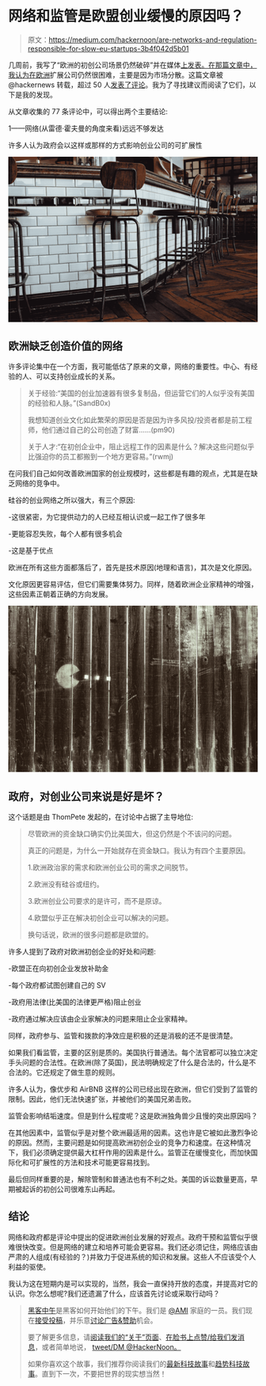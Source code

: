 # 网络和监管是欧盟创业缓慢的原因吗？

> 原文：<https://medium.com/hackernoon/are-networks-and-regulation-responsible-for-slow-eu-startups-3b4f042d5b01>

几周前，我写了“欧洲的初创公司场景仍然破碎”并在媒体[上发表。在那篇文章中，我认为在](/@faloppad/the-european-startup-scene-is-still-broken-f56be481993d#.4km5tkbvg)[欧洲](https://hackernoon.com/tagged/europe)扩展公司仍然很困难，主要是因为市场分散。这篇文章被@hackernews 转载，超过 50 人[发表了评论](https://news.ycombinator.com/item?id=10562427)。我为了寻找建议而阅读了它们，以下是我的发现。

从文章收集的 77 条评论中，可以得出两个主要结论:

1——网络(从雷德·霍夫曼的角度来看)远远不够发达

许多人认为政府会以这样或那样的方式影响创业公司的可扩展性

![](img/8e4ae5dd07c947bff14d9aa1a4274bbe.png)

## **欧洲缺乏创造价值的网络**

许多评论集中在一个方面，我可能低估了原来的文章，网络的重要性。中心、有经验的人、可以支持创业成长的关系。

> 关于经验:“美国的创业加速器有很多复制品，但运营它们的人似乎没有美国的经验和人脉。”(SandB0x)
> 
> 我想知道创业文化如此繁荣的原因是否是因为许多风投/投资者都是前工程师，他们通过自己的公司创造了财富……(pm90)
> 
> 关于人才:“在初创企业中，阻止远程工作的因素是什么？解决这些问题似乎比强迫你的员工都搬到一个地方更容易。”(rwmj)

在问我们自己如何改善欧洲国家的创业规模时，这些都是有趣的观点，尤其是在缺乏网络的竞争中。

硅谷的创业网络之所以强大，有三个原因:

-这很紧密，为它提供动力的人已经互相认识或一起工作了很多年

-更能容忍失败，每个人都有很多机会

-这是基于优点

欧洲在所有这些方面都落后了，首先是技术原因(地理和语言)，其次是文化原因。

文化原因更容易评估，但它们需要集体努力。同样，随着欧洲企业家精神的增强，这些因素正朝着正确的方向发展。

![](img/7efe150378098641b5fbd553659505db.png)

## **政府，对创业公司来说是好是坏？**

这个话题是由 ThomPete 发起的，在讨论中占据了主导地位:

> 尽管欧洲的资金缺口确实仍比美国大，但这仍然是个不该问的问题。
> 
> 真正的问题是，为什么一开始就存在资金缺口。我认为有四个主要原因。
> 
> 1.欧洲政治家的需求和欧洲创业公司的需求之间脱节。
> 
> 2.欧洲没有硅谷或纽约。
> 
> 3.欧洲创业公司要求的是许可，而不是原谅。
> 
> 4.欧盟似乎正在解决初创企业可以解决的问题。
> 
> 换句话说，欧洲的很多问题都是欧盟的。

许多人提到了政府对欧洲初创企业的好处和问题:

-欧盟正在向初创企业发放补助金

-每个政府都试图创建自己的 SV

-政府用法律(比美国的法律更严格)阻止创业

-政府通过解决应该由企业家解决的问题来阻止企业家精神。

同样，政府参与、监管和拨款的净效应是积极的还是消极的还不是很清楚。

如果我们看监管，主要的区别是质的。美国执行普通法。每个法官都可以独立决定手头问题的合法性。在欧洲(除了英国)，民法明确规定了什么是合法的，什么是不合法的。它还规定了做生意的规则。

许多人认为，像优步和 AirBNB 这样的公司已经出现在欧洲，但它们受到了监管的限制。因此，他们无法快速扩张，并被他们的美国兄弟击败。

监管会影响结垢速度。但是到什么程度呢？这是欧洲独角兽少且慢的突出原因吗？

在其他因素中，监管似乎是对整个欧洲最适用的因素。这也许是它被如此激烈争论的原因。然而，主要问题是如何提高欧洲初创企业的竞争力和速度。在这种情况下，我们必须确定提供最大杠杆作用的因素是什么。监管正在缓慢变化，而加快国际化和可扩展性的方法和技术可能更容易找到。

最后但同样重要的是，解除管制和普通法也有不利之处。美国的诉讼数量更高，早期被起诉的初创公司很难东山再起。

## **结论**

网络和政府都是评论中提出的促进欧洲创业发展的好观点。政府干预和监管似乎很难很快改变。但是网络的建立和培养可能会更容易。我们还必须记住，网络应该由严肃的人组成(有经验的？)并致力于促进系统的知识和发展。这些人不应该受个人利益的驱使。

我认为这在短期内是可以实现的，当然，我会一直保持开放的态度，并提高对它的认识。你怎么想呢?我们还遗漏了什么，应该首先讨论或采取行动吗？

> [黑客中午](http://bit.ly/Hackernoon)是黑客如何开始他们的下午。我们是 [@AMI](http://bit.ly/atAMIatAMI) 家庭的一员。我们现在[接受投稿](http://bit.ly/hackernoonsubmission)，并乐意[讨论广告&赞助](mailto:partners@amipublications.com)机会。
> 
> 要了解更多信息，请[阅读我们的“关于”页面](https://goo.gl/4ofytp)、[在脸书上点赞/给我们发消息](http://bit.ly/HackernoonFB)，或者简单地说， [tweet/DM @HackerNoon。](https://goo.gl/k7XYbx)
> 
> 如果你喜欢这个故事，我们推荐你阅读我们的[最新科技故事](http://bit.ly/hackernoonlatestt)和[趋势科技故事](https://hackernoon.com/trending)。直到下一次，不要把世界的现实想当然！